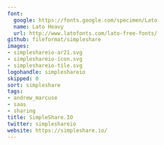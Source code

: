 ```yaml
---
font:
  google: https://fonts.google.com/specimen/Lato
  name: Lato Heavy
  url: http://www.latofonts.com/lato-free-fonts/
github: fileformat/simpleshare
images:
- simpleshareio-ar21.svg
- simpleshareio-icon.svg
- simpleshareio-tile.svg
logohandle: simpleshareio
skipped: 0
sort: simpleshare
tags:
- andrew_marcuse
- saas
- sharing
title: SimpleShare.IO
twitter: simpleshareio
website: https://simpleshare.io/
---
```

